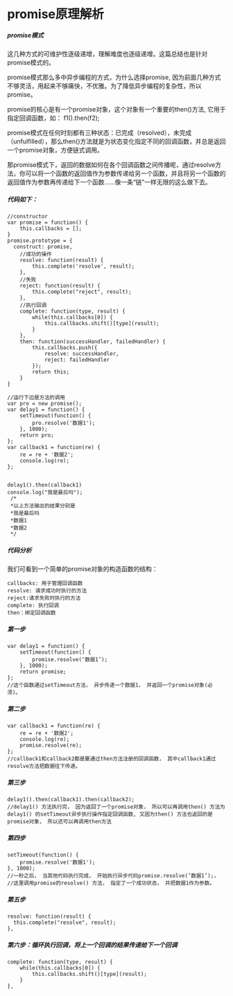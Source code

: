 # promise原理解析
##### promise模式

这几种方式的可维护性逐级递增，理解难度也逐级递增。这篇总结也是针对promise模式的。

promise模式那么多中异步编程的方式，为什么选择promise, 因为前面几种方式不够灵活，用起来不够痛快，不优雅。为了降低异步编程的复杂性，所以promise。

promise的核心是有一个promise对象，这个对象有一个重要的then()方法, 它用于指定回调函数，如：
f1().then(f2);

promise模式在任何时刻都有三种状态：已完成（resolved），未完成（unfulfilled），那么then()方法就是为状态变化指定不同的回调函数，并总是返回一个promise对象，方便链式调用。

那promise模式下，返回的数据如何在各个回调函数之间传播呢，通过resolve方法，你可以将一个函数的返回值作为参数传递给另一个函数，并且将另一个函数的返回值作为参数再传递给下一个函数……像一条“链”一样无限的这么做下去。

##### 代码如下：

```
//constructor
var promise = function() {
	this.callbacks = [];
}
promise.prototype = {
  construct: promise,
	//成功的操作
	resolve: function(result) {
		this.complete('resolve', result);
	},
	//失败
	reject: function(result) {
		this.complete("reject", result);
	},
	//执行回调
	complete: function(type, result) {
		while(this.callbacks[0]) {
			this.callbacks.shift()[type](result);
		}
	},
	then: function(successHandler, failedHandler) {
		this.callbacks.push({
			resolve: successHandler,
			reject: failedHandler
		});
		return this;
	}
}

//运行下边是方法的调用
var pro = new promise();
var delay1 = function() {
	setTimeout(function() {
		pro.resolve('数据1');
	}, 1000);
	return pro;
};
var callback1 = function(re) {
	re = re + '数据2';
	console.log(re);
};


delay1().then(callback1)
console.log("我是最后吗");
 /*
 *以上方法输出的结果分别是
 *我是最后吗
 *数据1
 *数据2
 */
```
##### 代码分析
我们可看到一个简单的promise对象的构造函数的结构：

	callbacks: 用于管理回调函数
	resolve: 请求成功时执行的方法
	reject:请求失败时执行的方法
	complete: 执行回调
	then：绑定回调函数

##### 第一步
```
var delay1 = function() {
	setTimeout(function() {
		promise.resolve(‘数据1’);
	}, 1000);
	return promise;
};
//这个函数通过setTimeout方法， 异步传递一个数据1， 并返回一个promise对象(必须)。
```

##### 第二步
```
var callback1 = function(re) {
	re = re + '数据2';
	console.log(re);
	promise.resolve(re);
};
//callback1和callback2都是要通过then方法注册的回调函数， 其中callback1通过resolve方法把数据往下传递。
```

##### 第三步
```
delay1().then(callback1).then(callback2);
//delay1() 方法执行完， 因为返回了一个promise对象， 所以可以再调用then() 方法为delay1() 的setTimeout异步执行操作指定回调函数, 又因为then() 方法也返回的是promise对象， 所以还可以再调用then方法
```

##### 第四步
```
setTimeout(function() {
	promise.resolve('数据1');
}, 1000);
//一秒之后， 当其他代码执行完成， 开始执行异步代码promise.resolve(‘数据1’);，
//这里调用promise的resolve() 方法， 指定了一个成功状态， 并把数据1作为参数。
```

##### 第五步
```
resolve: function(result) {
  this.complete("resolve", result);
},
```

##### 第六步：循环执行回调，将上一个回调的结果传递给下一个回调
```
complete: function(type, result) {
	while(this.callbacks[0]) {
		this.callbacks.shift()[type](result);
	}
},
```
